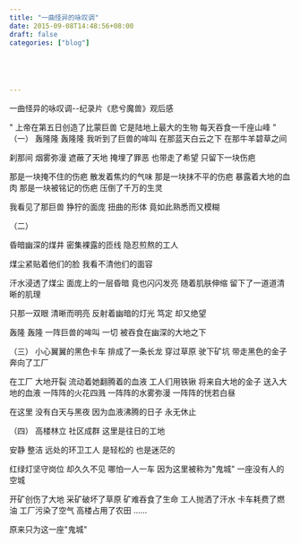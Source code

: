 ```yaml
---
title: "一曲怪异的咏叹调"
date: 2015-09-08T14:48:56+08:00
draft: false
categories: ["blog"]





---
```




一曲怪异的咏叹调--纪录片《悲兮魔兽》观后感

<!--more-->

"
上帝在第五日创造了比蒙巨兽
它是陆地上最大的生物
每天吞食一千座山峰
"
（一）
轰隆隆 轰隆隆
我听到了巨兽的哞叫
在那蓝天白云之下
在那牛羊碧草之间

刹那间
烟雾弥漫
遮蔽了天地
掩埋了罪恶
也带走了希望
只留下一块伤疤

那是一块掩不住的伤疤
散发着焦灼的气味
那是一块抹不平的伤疤
暴露着大地的血肉
那是一块被铭记的伤疤
压倒了千万的生灵

我看见了那巨兽
狰狞的面庞
扭曲的形体
竟如此熟悉而又模糊

（二）

昏暗幽深的煤井
密集裸露的匝线
隐忍煎熬的工人

煤尘紧贴着他们的脸
我看不清他们的面容

汗水浸透了煤尘
面庞上的一层昏暗
竟也闪闪发亮
随着肌肤伸缩
留下了一道道清晰的肌理

只那一双眼
清晰而明亮
反射着幽暗的灯光
笃定
却又绝望

轰隆 轰隆
一阵巨兽的哞叫
一切
被吞食在幽深的大地之下

（三）
小心翼翼的黑色卡车
排成了一条长龙
穿过草原
驶下矿坑
带走黑色的金子
奔向了工厂

在工厂
大地开裂
流动着她翻腾着的血液
工人们用铁锹
将来自大地的金子
送入大地的血液
一阵阵的火花四溅
一阵阵的水雾弥漫
一阵阵的恍若白昼

在这里
没有白天与黑夜
因为血液沸腾的日子
永无休止


（四）
高楼林立
社区成群
这里是往日的工地

安静 整洁
远处的环卫工人
是轻松的
也是迷茫的

红绿灯坚守岗位
却久久不见
哪怕一人一车
因为这里被称为"鬼城"
一座没有人的空城

开矿创伤了大地
采矿破坏了草原
矿难吞食了生命
工人抛洒了汗水
卡车耗费了燃油
工厂污染了空气
高楼占用了农田
......

原来只为这一座"鬼城"
